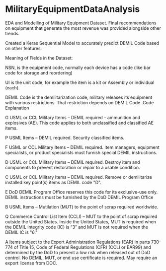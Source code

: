 # MilitaryEquipmentDataAnalysis

EDA and Modelling of Military Equipment Dataset. Final recommendations on equipment that generate the most revenue was provided alongside other trends.

Created a Keras Sequential Model to accurately predict DEMIL Code based on other features.

Meaning of Fields in the Dataset:

NSN, is the equipment code, normally each device has a code (like bar code for storage and reordering)

UI is the unit code, for example the item is a kit or Assembly or individual (each).

DEMIL Code  is the demilitarization code, military releases its equipment with various restrictions. That restriction depends on DEMIL Code.
Code Explanation

G     USML or CCL Military Items – DEMIL required – ammunition and explosives (AE). This code applies to both unclassified and classified AE items.

P      USML Items – DEMIL required. Security classified items.

F      USML or CCL Military Items – DEMIL required. Item managers, equipment specialists, or product specialists must furnish special DEMIL instructions.

D      USML or CCL Military Items – DEMIL required. Destroy item and components to prevent restoration or repair to a usable condition.

C      USML or CCL Military Items – DEMIL required. Remove or demilitarize installed key point(s) items as DEMIL code "D".

E      DoD DEMIL Program Office reserves this code for its exclusive-use only. DEMIL instructions must be furnished by the DoD DEMIL Program Office

B      USML Items – Mutilation (MUT) to the point of scrap required worldwide.

Q      Commerce Control List Item (CCLI) – MUT to the point of scrap required outside the United States. Inside the United States, MUT is required when the DEMIL integrity code (IC) is “3” and MUT is not required when the DEMIL IC is "6."

A      Items subject to the Export Administration Regulations (EAR) in parts 730-774 of Title 15, Code of Federal Regulations (CFR) (CCLI or EAR99) and determined by the DoD to present a low risk when released out of DoD control. No DEMIL, MUT, or end use certificate is required. May require an export license from DOC.
